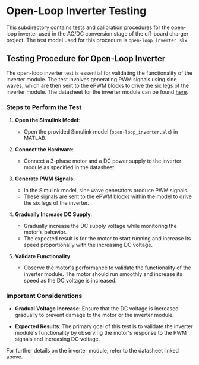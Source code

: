 # Open-Loop Inverter Testing

This subdirectory contains tests and calibration procedures for the open-loop inverter used in the AC/DC conversion stage of the off-board charger project. The test model used for this procedure is `open-loop_inverter.slx`.

## Testing Procedure for Open-Loop Inverter

The open-loop inverter test is essential for validating the functionality of the inverter module. The test involves generating PWM signals using sine waves, which are then sent to the ePWM blocks to drive the six legs of the inverter module. The datasheet for the inverter module can be found [here](https://www.digikey.com/en/htmldatasheets/production/1896130/0/0/1/ikcm30f60gd).

### Steps to Perform the Test

1. **Open the Simulink Model**: 
   - Open the provided Simulink model (`open-loop_inverter.slx`) in MATLAB.

2. **Connect the Hardware**:
   - Connect a 3-phase motor and a DC power supply to the inverter module as specified in the datasheet.

3. **Generate PWM Signals**:
   - In the Simulink model, sine wave generators produce PWM signals.
   - These signals are sent to the ePWM blocks within the model to drive the six legs of the inverter.

4. **Gradually Increase DC Supply**:
   - Gradually increase the DC supply voltage while monitoring the motor's behavior.
   - The expected result is for the motor to start running and increase its speed proportionally with the increasing DC voltage.

5. **Validate Functionality**:
   - Observe the motor's performance to validate the functionality of the inverter module. The motor should run smoothly and increase its speed as the DC voltage is increased.

### Important Considerations

- **Gradual Voltage Increase**: Ensure that the DC voltage is increased gradually to prevent damage to the motor or the inverter module.
  
- **Expected Results**: The primary goal of this test is to validate the inverter module's functionality by observing the motor's response to the PWM signals and increasing DC voltage.

For further details on the inverter module, refer to the datasheet linked above.


